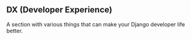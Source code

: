 ## DX (Developer Experience)

A section with various things that can make your Django developer life better.
